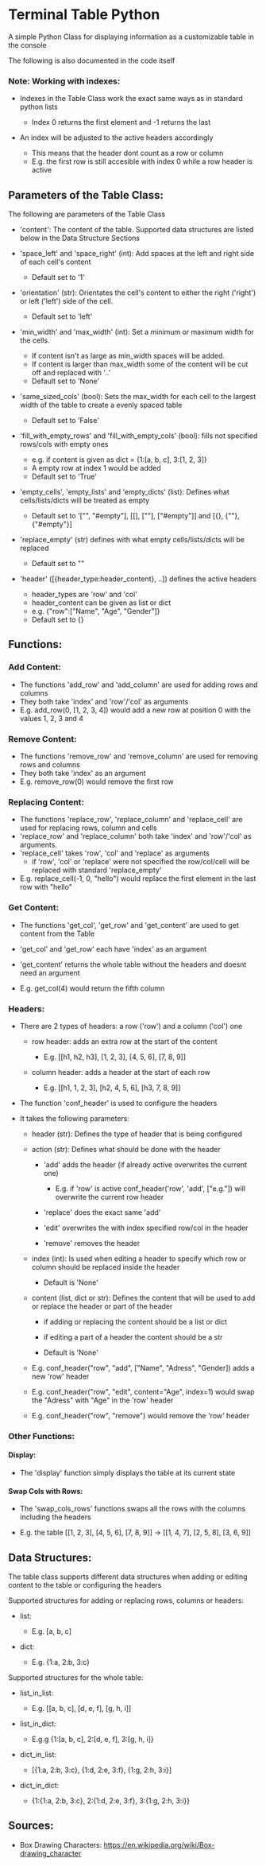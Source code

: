 # Terminal Table Python
A simple Python Class for displaying information as a customizable table in the console

The following is also documented in the code itself

### Note: Working with indexes:

- Indexes in the Table Class work the exact same ways as in standard python lists
    - Index 0 returns the first element and -1 returns the last

- An index will be adjusted to the active headers accordingly
    - This means that the header dont count as a row or column
    - E.g. the first row is still accesible with index 0 while a row header is active

## Parameters of the Table Class:

The following are parameters of the Table Class

- 'content': The content of the table. Supported data structures are listed below in the Data Structure Sections

- 'space_left' and 'space_right' (int): Add spaces at the left and right side of each cell's content
    - Default set to '1'

- 'orientation' (str): Orientates the cell's content to either the right ('right') or left ('left') side of the cell.
    - Default set to 'left'

- 'min_width' and 'max_width' (int): Set a minimum or maximum width for the cells. 
    - If content isn't as large as min_width spaces will be added.
    - If content is larger than max_width some of the content will be cut off and replaced with '..'
    - Default set to 'None'

- 'same_sized_cols' (bool): Sets the max_width for each cell to the largest width of the table to create a evenly spaced table
    - Default set to 'False'

- 'fill_with_empty_rows' and 'fill_with_empty_cols' (bool): fills not specified rows/cols with empty ones
    - e.g. if content is given as dict = {1:[a, b, c], 3:[1, 2, 3]}
    - A empty row at index 1 would be added
    - Default set to 'True'

- 'empty_cells', 'empty_lists' and 'empty_dicts' (list): Defines what cells/lists/dicts will be treated as empty
    - Default set to '["", "#empty"], [[], [""], ["#empty"]] and [{}, {""}, {"#empty"}]

- 'replace_empty' (str) defines with what empty cells/lists/dicts will be replaced
    - Default set to ""

- 'header' ([{header_type:header_content}, ..]) defines the active headers
    - header_types are 'row' and 'col'
    - header_content can be given as list or dict
    - e.g. {"row":["Name", "Age", "Gender"]}
    - Default set to {}

## Functions:

### Add Content:

- The functions 'add_row' and 'add_column' are used for adding rows and columns
- They both take 'index' and 'row'/'col' as arguments
- E.g. add_row(0, [1, 2, 3, 4]) would add a new row at position 0 with the values 1, 2, 3 and 4

### Remove Content:

- The functions 'remove_row' and 'remove_column' are used for removing rows and columns
- They both take 'index' as an argument
- E.g. remove_row(0) would remove the first row

### Replacing Content:

- The functions 'replace_row', 'replace_column' and 'replace_cell' are used for replacing rows, column and cells
- 'replace_row' and 'replace_column' both take 'index' and 'row'/'col' as arguments.
- 'replace_cell' takes 'row', 'col' and 'replace' as arguments
    - if 'row', 'col' or 'replace' were not specified the row/col/cell will be replaced with standard 'replace_empty'
- E.g. replace_cell(-1, 0, "hello") would replace the first element in the last row with "hello"

### Get Content:

- The functions 'get_col', 'get_row' and 'get_content' are used to get content from the Table

- 'get_col' and 'get_row' each have 'index' as an argument

- 'get_content' returns the whole table without the headers and doesnt need an argument

- E.g. get_col(4) would return the fifth column

### Headers:

- There are 2 types of headers: a row ('row') and a column ('col') one

    - row header: adds an extra row at the start of the content
        - E.g. [[h1, h2, h3], [1, 2, 3], [4, 5, 6], [7, 8, 9]]

    - column header: adds a header at the start of each row
        - E.g. [[h1, 1, 2, 3], [h2, 4, 5, 6], [h3, 7, 8, 9]]

- The function 'conf_header' is used to configure the headers

- It takes the following parameters:

    - header (str): Defines the type of header that is being configured

    - action (str): Defines what should be done with the header
        
        - 'add' adds the header (if already active overwrites the current one)
            - E.g. if 'row' is active conf_header('row', 'add', ["e.g."]) will overwrite the current row header
        
        - 'replace' does the exact same 'add'

        - 'edit' overwrites the with index specified row/col in the header

        - 'remove' removes the header

    - index (int): Is used when editing a header to specify which row or column should be replaced inside the header

        - Default is 'None'

    - content (list, dict or str): Defines the content that will be used to add or replace the header or part of the header
        
        - if adding or replacing the content should be a list or dict

        - if editing a part of a header the content should be a str

        - Default is 'None'

    - E.g. conf_header("row", "add", ["Name", "Adress", "Gender]) adds a new 'row' header
    
    - E.g. conf_header("row", "edit", content="Age", index=1) would swap the "Adress" with "Age" in the 'row' header
    
    - E.g. conf_header("row", "remove") would remove the 'row' header

### Other Functions:

#### Display:

- The 'display' function simply displays the table at its current state

#### Swap Cols with Rows:

-  The 'swap_cols_rows' functions swaps all the rows with the columns including the headers

- E.g. the table [[1, 2, 3], [4, 5, 6], [7, 8, 9]] -> [[1, 4, 7], [2, 5, 8], [3, 6, 9]]

## Data Structures:

The table class supports different data structures when adding or editing content to the table or configuring the headers

Supported structures for adding or replacing rows, columns or headers:

- list:
    - E.g. [a, b, c]

- dict:
    - E.g. {1:a, 2:b, 3:c}

Supported structures for the whole table:

- list_in_list:
    - E.g. [[a, b, c], [d, e, f], [g, h, i]]

- list_in_dict:
    - E.g.g {1:[a, b, c], 2:[d, e, f], 3:[g, h, i]}

- dict_in_list:
    - [{1:a, 2:b, 3:c}, {1:d, 2:e, 3:f}, {1:g, 2:h, 3:i}]

- dict_in_dict:
    - {1:{1:a, 2:b, 3:c}, 2:{1:d, 2:e, 3:f}, 3:{1:g, 2:h, 3:i}}

## Sources:

- Box Drawing Characters: https://en.wikipedia.org/wiki/Box-drawing_character
